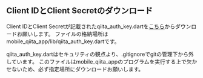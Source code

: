 ## Client IDとClient Secretのダウンロード
Client IDとClient Secretが記載されたqiita_auth_key.dartを[こちら](https://drive.google.com/file/d/1yv6hG-jKviItMLHo928iLZKPUp1HoijL/view?usp=sharing)からダウンロードお願いします。
ファイルの格納場所はmobile_qiita_app/lib/qiita_auth_key.dartです。

qiita_auth_key.dartはセキュリティの観点より、.gitignoreでgitの管理下から外しています。
このファイルはmobile_qiita_appのプログラムを実行する上で欠かせないため、必ず指定場所にダウンロードお願いします。

